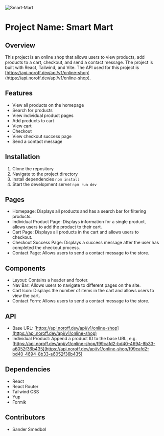![Smart-Mart]("./src/assets/readme-img.png)

# Project Name: Smart Mart

## Overview

This project is an online shop that allows users to view products, add products to a cart, checkout, and send a contact message. The project is built with React, Tailwind, and Vite. The API used for this project is [https://api.noroff.dev/api/v1/online-shop](https://api.noroff.dev/api/v1/online-shop).

## Features

- View all products on the homepage
- Search for products
- View individual product pages
- Add products to cart
- View cart
- Checkout
- View checkout success page
- Send a contact message

## Installation

1. Clone the repository
2. Navigate to the project directory
3. Install dependencies
   `npm install`
4. Start the development server
   `npm run dev`

## Pages

- Homepage: Displays all products and has a search bar for filtering products.
- Individual Product Page: Displays information for a single product, allows users to add the product to their cart.
- Cart Page: Displays all products in the cart and allows users to checkout.
- Checkout Success Page: Displays a success message after the user has completed the checkout process.
- Contact Page: Allows users to send a contact message to the store.

## Components

- Layout: Contains a header and footer.
- Nav Bar: Allows users to navigate to different pages on the site.
- Cart Icon: Displays the number of items in the cart and allows users to view the cart.
- Contact Form: Allows users to send a contact message to the store.

## API

- Base URL: [https://api.noroff.dev/api/v1/online-shop](https://api.noroff.dev/api/v1/online-shop)
- Individual Product: Append a product ID to the base URL, e.g. [https://api.noroff.dev/api/v1/online-shop/f99cafd2-bd40-4694-8b33-a6052f36b435](https://api.noroff.dev/api/v1/online-shop/f99cafd2-bd40-4694-8b33-a6052f36b435)

## Dependencies

- React
- React Router
- Tailwind CSS
- Yup
- Formik

## Contributors

- Sander Smedbøl
